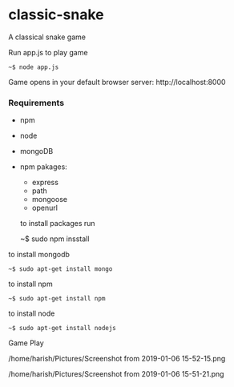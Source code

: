 # classic-snake
A classical snake game  


 Run app.js to play game

 	~$ node app.js

 Game opens in your default browser
 server:
  http://localhost:8000 

### Requirements


* npm 
* node    
* mongoDB
* npm pakages:
	* express
	* path
	* mongoose
	* openurl

	to install packages run

	~$ sudo npm insstall <package name>

to install mongodb

	~$ sudo apt-get install mongo

to install npm 

	~$ sudo apt-get install npm
to install node

	~$ sudo apt-get install nodejs


Game Play

/home/harish/Pictures/Screenshot from 2019-01-06 15-52-15.png


/home/harish/Pictures/Screenshot from 2019-01-06 15-51-21.png